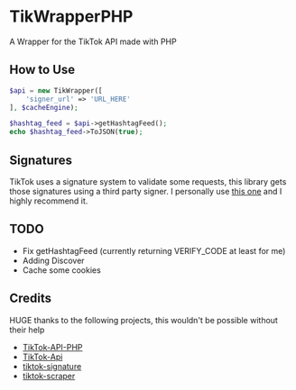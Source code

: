 # TikWrapperPHP
A Wrapper for the TikTok API made with PHP

## How to Use
```php
$api = new TikWrapper([
    'signer_url' => 'URL_HERE'
], $cacheEngine);

$hashtag_feed = $api->getHashtagFeed();
echo $hashtag_feed->ToJSON(true);
```

## Signatures
TikTok uses a signature system to validate some requests, this library gets those signatures using a third party signer.
I personally use [this one](https://github.com/carcabot/tiktok-signature) and I highly recommend it.

## TODO
* Fix getHashtagFeed (currently returning VERIFY_CODE at least for me)
* Adding Discover
* Cache some cookies

## Credits
HUGE thanks to the following projects, this wouldn't be possible without their help

* [TikTok-API-PHP](https://github.com/ssovit/TikTok-API-PHP)
* [TikTok-Api](https://github.com/davidteather/TikTok-Api)
* [tiktok-signature](https://github.com/carcabot/tiktok-signature)
* [tiktok-scraper](https://github.com/drawrowfly/tiktok-scraper)
